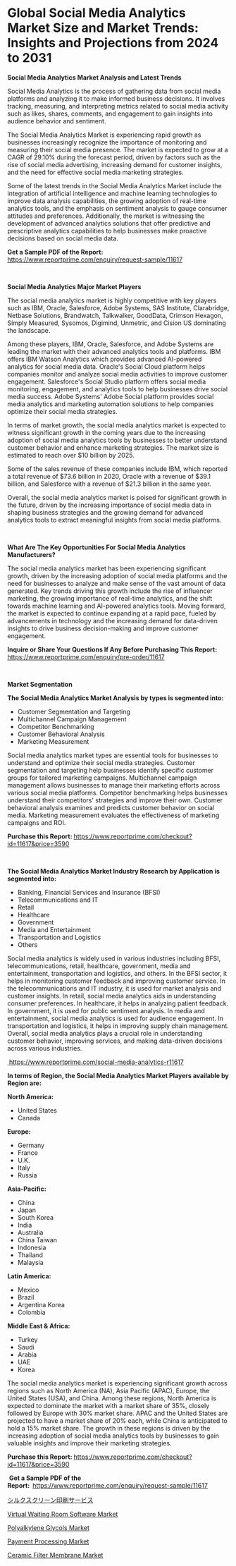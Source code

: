 <p><h1>Global Social Media Analytics Market Size and Market Trends: Insights and Projections from 2024 to 2031</h1></p><p><strong>Social Media Analytics Market Analysis and Latest Trends</strong></p>
<p><p>Social Media Analytics is the process of gathering data from social media platforms and analyzing it to make informed business decisions. It involves tracking, measuring, and interpreting metrics related to social media activity such as likes, shares, comments, and engagement to gain insights into audience behavior and sentiment.</p><p>The Social Media Analytics Market is experiencing rapid growth as businesses increasingly recognize the importance of monitoring and measuring their social media presence. The market is expected to grow at a CAGR of 29.10% during the forecast period, driven by factors such as the rise of social media advertising, increasing demand for customer insights, and the need for effective social media marketing strategies.</p><p>Some of the latest trends in the Social Media Analytics Market include the integration of artificial intelligence and machine learning technologies to improve data analysis capabilities, the growing adoption of real-time analytics tools, and the emphasis on sentiment analysis to gauge consumer attitudes and preferences. Additionally, the market is witnessing the development of advanced analytics solutions that offer predictive and prescriptive analytics capabilities to help businesses make proactive decisions based on social media data.</p></p>
<p><strong>Get a Sample PDF of the Report:&nbsp;</strong> <a href="https://www.reportprime.com/enquiry/request-sample/11617">https://www.reportprime.com/enquiry/request-sample/11617</a></p>
<p>&nbsp;</p>
<p><strong>Social Media Analytics Major Market Players</strong></p>
<p><p>The social media analytics market is highly competitive with key players such as IBM, Oracle, Salesforce, Adobe Systems, SAS Institute, Clarabridge, Netbase Solutions, Brandwatch, Talkwalker, GoodData, Crimson Hexagon, Simply Measured, Sysomos, Digimind, Unmetric, and Cision US dominating the landscape.</p><p>Among these players, IBM, Oracle, Salesforce, and Adobe Systems are leading the market with their advanced analytics tools and platforms. IBM offers IBM Watson Analytics which provides advanced AI-powered analytics for social media data. Oracle's Social Cloud platform helps companies monitor and analyze social media activities to improve customer engagement. Salesforce's Social Studio platform offers social media monitoring, engagement, and analytics tools to help businesses drive social media success. Adobe Systems' Adobe Social platform provides social media analytics and marketing automation solutions to help companies optimize their social media strategies.</p><p>In terms of market growth, the social media analytics market is expected to witness significant growth in the coming years due to the increasing adoption of social media analytics tools by businesses to better understand customer behavior and enhance marketing strategies. The market size is estimated to reach over $10 billion by 2025.</p><p>Some of the sales revenue of these companies include IBM, which reported a total revenue of $73.6 billion in 2020, Oracle with a revenue of $39.1 billion, and Salesforce with a revenue of $21.3 billion in the same year.</p><p>Overall, the social media analytics market is poised for significant growth in the future, driven by the increasing importance of social media data in shaping business strategies and the growing demand for advanced analytics tools to extract meaningful insights from social media platforms.</p></p>
<p>&nbsp;</p>
<p><strong>What Are The Key Opportunities For Social Media Analytics Manufacturers?</strong></p>
<p><p>The social media analytics market has been experiencing significant growth, driven by the increasing adoption of social media platforms and the need for businesses to analyze and make sense of the vast amount of data generated. Key trends driving this growth include the rise of influencer marketing, the growing importance of real-time analytics, and the shift towards machine learning and AI-powered analytics tools. Moving forward, the market is expected to continue expanding at a rapid pace, fueled by advancements in technology and the increasing demand for data-driven insights to drive business decision-making and improve customer engagement.</p></p>
<p><strong>Inquire or Share Your Questions If Any Before Purchasing This Report:</strong> <a href="https://www.reportprime.com/enquiry/pre-order/11617">https://www.reportprime.com/enquiry/pre-order/11617</a></p>
<p>&nbsp;</p>
<p><strong>Market Segmentation</strong></p>
<p><strong>The Social Media Analytics Market Analysis by types is segmented into:</strong></p>
<p><ul><li>Customer Segmentation and Targeting</li><li>Multichannel Campaign Management</li><li>Competitor Benchmarking</li><li>Customer Behavioral Analysis</li><li>Marketing Measurement</li></ul></p>
<p><p>Social media analytics market types are essential tools for businesses to understand and optimize their social media strategies. Customer segmentation and targeting help businesses identify specific customer groups for tailored marketing campaigns. Multichannel campaign management allows businesses to manage their marketing efforts across various social media platforms. Competitor benchmarking helps businesses understand their competitors' strategies and improve their own. Customer behavioral analysis examines and predicts customer behavior on social media. Marketing measurement evaluates the effectiveness of marketing campaigns and ROI.</p></p>
<p><strong>Purchase this Report:&nbsp;</strong><a href="https://www.reportprime.com/checkout?id=11617&price=3590">https://www.reportprime.com/checkout?id=11617&price=3590</a></p>
<p>&nbsp;</p>
<p><strong>The Social Media Analytics Market Industry Research by Application is segmented into:</strong></p>
<p><ul><li>Banking, Financial Services and Insurance (BFSI)</li><li>Telecommunications and IT</li><li>Retail</li><li>Healthcare</li><li>Government</li><li>Media and Entertainment</li><li>Transportation and Logistics</li><li>Others</li></ul></p>
<p><p>Social media analytics is widely used in various industries including BFSI, telecommunications, retail, healthcare, government, media and entertainment, transportation and logistics, and others. In the BFSI sector, it helps in monitoring customer feedback and improving customer service. In the telecommunications and IT industry, it is used for market analysis and customer insights. In retail, social media analytics aids in understanding consumer preferences. In healthcare, it helps in analyzing patient feedback. In government, it is used for public sentiment analysis. In media and entertainment, social media analytics is used for audience engagement. In transportation and logistics, it helps in improving supply chain management. Overall, social media analytics plays a crucial role in understanding customer behavior, improving services, and making data-driven decisions across various industries.</p></p>
<p><a href="https://www.reportprime.com/social-media-analytics-r11617">&nbsp;https://www.reportprime.com/social-media-analytics-r11617</a></p>
<p><strong>In terms of Region, the Social Media Analytics Market Players available by Region are:</strong></p>
<p>
    <p> <strong> North America: </strong>
        <ul>
            <li>United States</li>
            <li>Canada</li>
        </ul>
        </p> 
    <p> <strong> Europe: </strong>
        <ul>
            <li>Germany</li>
            <li>France</li>
            <li>U.K.</li>
            <li>Italy</li>
            <li>Russia</li>
        </ul>
        </p> 
    <p> <strong> Asia-Pacific: </strong>
        <ul>
            <li>China</li>
            <li>Japan</li>
            <li>South Korea</li>
            <li>India</li>
            <li>Australia</li>
            <li>China Taiwan</li>
            <li>Indonesia</li>
            <li>Thailand</li>
            <li>Malaysia</li>
        </ul>
        </p> 
    <p> <strong> Latin America: </strong>
        <ul>
            <li>Mexico</li>
            <li>Brazil</li>
            <li>Argentina Korea</li>
            <li>Colombia</li>
        </ul>
        </p> 
    <p> <strong> Middle East & Africa: </strong>
        <ul>
            <li>Turkey</li>
            <li>Saudi</li>
            <li>Arabia</li>
            <li>UAE</li>
            <li>Korea</li>
        </ul>
    </p>
    </p>
<p><p>The social media analytics market is experiencing significant growth across regions such as North America (NA), Asia Pacific (APAC), Europe, the United States (USA), and China. Among these regions, North America is expected to dominate the market with a market share of 35%, closely followed by Europe with 30% market share. APAC and the United States are projected to have a market share of 20% each, while China is anticipated to hold a 15% market share. The growth in these regions is driven by the increasing adoption of social media analytics tools by businesses to gain valuable insights and improve their marketing strategies.</p></p>
<p><strong>Purchase this Report: </strong><a href="https://www.reportprime.com/checkout?id=11617&price=3590">https://www.reportprime.com/checkout?id=11617&price=3590</a></p>
<p>&nbsp;<strong>Get a Sample PDF of the Report:&nbsp;&nbsp;</strong><a href="https://www.reportprime.com/enquiry/request-sample/11617">https://www.reportprime.com/enquiry/request-sample/11617</a></p>
<p><strong></strong></p>
<p><p><a href="https://github.com/LeanneBruen2023/Market-Research-Report-List-1/blob/main/926533526351.md">シルクスクリーン印刷サービス</a></p><p><a href="https://github.com/marloy8/Market-Research-Report-List-4/blob/main/virtual-waiting-room-software-market.md">Virtual Waiting Room Software Market</a></p><p><a href="https://issuu.com/reportprime-2/docs/polyalkylene-glycols-market-size-2030.pptx">Polyalkylene Glycols Market</a></p><p><a href="https://github.com/jj19131/Market-Research-Report-List-2/blob/main/payment-processing-market.md">Payment Processing Market</a></p><p><a href="https://issuu.com/reportprime-2/docs/ceramic-filter-membrane-market-size-2030.pptx">Ceramic Filter Membrane Market</a></p></p>